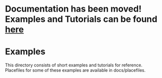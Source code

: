 # Documentation has been moved! Examples and Tutorials can be found [here](https://jaipack17.github.io/Nature2D/docs/tutorial-basics/Creating%20RigidBodies)

# Examples

This directory consists of short examples and tutorials for reference. Placefiles for some of these examples are available in docs/placefiles.
